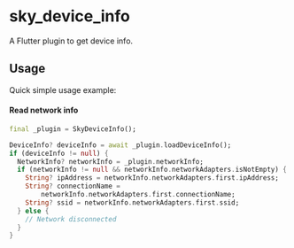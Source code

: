 # sky_device_info
A Flutter plugin to get device info.


## Usage
Quick simple usage example:

#### Read network info
```dart
final _plugin = SkyDeviceInfo();

DeviceInfo? deviceInfo = await _plugin.loadDeviceInfo();
if (deviceInfo != null) {
  NetworkInfo? networkInfo = _plugin.networkInfo;
  if (networkInfo != null && networkInfo.networkAdapters.isNotEmpty) {
    String? ipAddress = networkInfo.networkAdapters.first.ipAddress;
    String? connectionName =
        networkInfo.networkAdapters.first.connectionName;
    String? ssid = networkInfo.networkAdapters.first.ssid;
  } else {
    // Network disconnected
  }
}
```